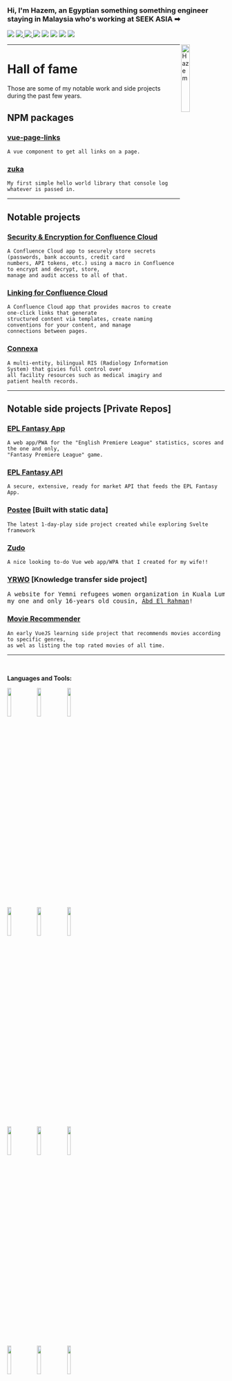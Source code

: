 ### Hi, I'm Hazem, an Egyptian something something engineer staying in Malaysia who's working at SEEK ASIA ➡

<p>
  <img src="http://views.whatilearened.today/views/github/HazemGharib/views.svg"/>
  <a href="https://github.com/HazemGharib/">
    <img src="https://img.shields.io/github/followers/HazemGharib?color=%234CC61E&label=GitHub%20Followers%20%3A"/>
  </a>
  <a href="https://github.com/HazemGharib?tab=repositories">
    <img src="https://badges.frapsoft.com/os/v2/open-source.svg?v=103"/>
  </a> 
  <a href="mailto:hazem.gharib.8@gmail.com?subject=[GitHub]%20Let's Chat&body=Hi Hazem%2C%0A%0AI wanted to ask you about ...">
    <img src="https://img.shields.io/badge/Ask%20me-anything-1abc9c.svg"/></a>
  <img src="https://img.shields.io/badge/Front%20End-ReactJS-61DBFB"/>
  <img src="https://img.shields.io/badge/Front End-Vue.js-42b883"/>
  <img src="https://img.shields.io/badge/Back%20End-Node.js-83af26"/>
  <img src="https://img.shields.io/badge/OS-Ubuntu-dd4814"/>
</p>

<img width="20%" align="right" alt="Hazem " src='https://avataaars.io/?avatarStyle=Circle&topType=ShortHairTheCaesar&accessoriesType=Blank&hairColor=Black&facialHairType=BeardLight&facialHairColor=BrownDark&clotheType=Hoodie&clotheColor=Blue03&eyeType=Wink&eyebrowType=UpDownNatural&mouthType=Smile&skinColor=Light' />

---

# Hall of fame
Those are some of my notable work and side projects during the past few years.

## NPM packages
### [vue-page-links](https://www.npmjs.com/package/vue-page-links)
    A vue component to get all links on a page.

### [zuka](https://www.npmjs.com/package/zuka)
    My first simple hello world library that console log whatever is passed in.

---

## Notable projects
### [Security & Encryption for Confluence Cloud](https://devpost.com/software/security-encryption-for-confluence-cloud)
    A Confluence Cloud app to securely store secrets (passwords, bank accounts, credit card
    numbers, API tokens, etc.) using a macro in Confluence to encrypt and decrypt, store,
    manage and audit access to all of that.

### [Linking for Confluence Cloud](https://marketplace.atlassian.com/apps/166/linking-for-confluence?hosting=cloud)
    A Confluence Cloud app that provides macros to create one-click links that generate
    structured content via templates, create naming conventions for your content, and manage
    connections between pages.

### [Connexa](https://www.omnia-health.com/product/connexa)
    A multi-entity, bilingual RIS (Radiology Information System) that givies full control over
    all facility resources such as medical imagiry and patient health records.

---

## Notable side projects [Private Repos]
### [EPL Fantasy App]()
    A web app/PWA for the "English Premiere League" statistics, scores and the one and only,
    "Fantasy Premiere League" game.

### [EPL Fantasy API]()
    A secure, extensive, ready for market API that feeds the EPL Fantasy App.

### [Postee]() [Built with static data]
    The latest 1-day-play side project created while exploring Svelte framework 

### [Zudo]()
    A nice looking to-do Vue web app/WPA that I created for my wife!! 

### [YRWO]() [Knowledge transfer side project]
<pre>A website for Yemni refugees women organization in Kuala Lumpur that was done in co-operation with
my one and only 16-years old cousin, <a href="https://github.com/Boody2004">Abd El Rahman</a>!</pre>

### [Movie Recommender]()
	An early VueJS learning side project that recommends movies according to specific genres,
	as wel as listing the top rated movies of all time.

---

<br />

**Languages and Tools:** 

<p>
  <code><img width="13%" src="https://www.vectorlogo.zone/logos/dotnet/dotnet-horizontal.svg"></code>
  <code><img width="13%" src="https://www.vectorlogo.zone/logos/java/java-ar21.svg"></code>
  <code><img width="13%" src="https://www.vectorlogo.zone/logos/nodejs/nodejs-horizontal.svg"></code>
  <br />
  <code><img width="13%" src="https://www.vectorlogo.zone/logos/jenkins/jenkins-ar21.svg"></code>
  <code><img width="13%" src="https://www.vectorlogo.zone/logos/circleci/circleci-ar21.svg"></code>
  <code><img width="13%" src="https://www.vectorlogo.zone/logos/json/json-ar21.svg"></code>
  <br />
  <code><img width="13%" src="https://www.vectorlogo.zone/logos/mongodb/mongodb-ar21.svg"></code>
  <code><img width="13%" src="https://raw.githubusercontent.com/prplx/svg-logos/5585531d45d294869c4eaab4d7cf2e9c167710a9/svg/vue.svg"></code>
  <code><img width="13%" src="https://www.vectorlogo.zone/logos/angular/angular-ar21.svg"></code>
  <br />
  <code><img width="13%" src="https://www.vectorlogo.zone/logos/git-scm/git-scm-ar21.svg"></code>
  <code><img width="13%" src="https://www.vectorlogo.zone/logos/amazon_aws/amazon_aws-ar21.svg"></code>
  <code><img width="13%" src="https://www.vectorlogo.zone/logos/gnu_bash/gnu_bash-ar21.svg"></code>
</p>
